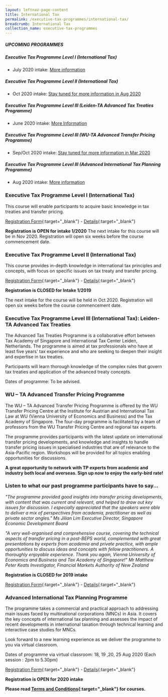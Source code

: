 ```yaml
---
layout: leftnav-page-content
title: International Tax
permalink: /executive-tax-programmes/international-tax/
breadcrumb: International Tax
collection_name: executive-tax-programmes
---
```


##### **UPCOMING PROGRAMMES**
##### **Executive Tax Programme Level I (International Tax)**
* July 2020 intake: [More information](/executive-tax-programmes/international-tax/#etp1IT-ta-id)

##### **Executive Tax Programme Level II (International Tax)**
* Oct 2020 intake: [Stay tuned for more information in Aug 2020](/executive-tax-programmes/international-tax/#etp2IT-ta-id)

##### **Executive Tax Programme Level III (Leiden-TA Advanced Tax Treaties Programme)**
* June 2020 intake: [More Information](/executive-tax-programmes/international-tax/#leiden-ta-id)

##### **Executive Tax Programme Level III (WU-TA Advanced Transfer Pricing Programme)**
* Sep/Oct 2020 intake: [Stay tuned for more information in Mar 2020](/executive-tax-programmes/international-tax/#wu-ta-id)

##### **Executive Tax Programme Level III (Advanced International Tax Planning Programme)**
* Aug 2020 intake: [More information](/executive-tax-programmes/international-tax/#itp-id)


<a id="etp1IT-ta-id"></a>
### **Executive Tax Programme Level I (International Tax)**

This course will enable participants to acquire basic knowledge in tax treaties and transfer pricing.

[Registration Form](https://docs.google.com/forms/d/1jPci3DZbIt5I5lB3cv1Q-euqIkfYF7zzeI_1IhoHSoE/edit){:target="_blank"} - [Details](/files/executive-tax-programmes/income-tax/BrochureITPL112020.pdf){:target="_blank"}

**Registration is OPEN for intake 1/2020**
The next intake for this course will be in Nov 2020. Registration will open six weeks before the course commencement date.

<a id="etp2IT-ta-id"></a>
### **Executive Tax Programme Level II (International Tax)**

This course provides in-depth knowledge in international tax principles and concepts, with focus on specific issues on tax treaty and transfer pricing.

[Registration Form](https://docs.google.com/forms/d/1tFa47UJcgLaTUMJdUkosDl_iji5Nf-RliBpld8GEpEQ/edit){:target="_blank"} - [Details](/files/executive-tax-programmes/income-tax/ITPL22019.pdf){:target="_blank"}

**Registration is CLOSED for Intake 1/2019**

The next intake for the course will be held in Oct 2020. Registration will open six weeks before the course commencement date.

<a id="leiden-ta-id"></a>
### **Executive Tax Programme Level III (International Tax): Leiden-TA Advanced Tax Treaties**

The Advanced Tax Treaties Programme is a collaborative effort between Tax Academy of Singapore and International Tax Center Leiden, Netherlands. The programme is aimed at tax professionals who have at least five years' tax experience and who are seeking to deepen their insight and expertise in tax treaties.

Participants will learn thorough knowledge of the complex rules that govern tax treaties and application of the advanced treaty concepts.

Dates of programme: To be advised.





<a id="wu-ta-id"></a>
### **WU – TA Advanced Transfer Pricing Programme**

The WU – TA Advanced Transfer Pricing Programme is offered by the WU Transfer Pricing Centre at the Institute for Austrian and International Tax Law at WU (Vienna University of Economics and Business) and the Tax Academy of Singapore. The four-day programme is facilitated by a team of professors from the WU Transfer Pricing Centre and regional tax experts.

The programme provides participants with the latest update on international transfer pricing developments, and knowledge and insights to handle transfer pricing issues in specialised industries that are of relevance to the Asia-Pacific region. Workshops will be provided for all topics enabling opportunities for discussions.

**A great opportunity to network with TP experts from academic and industry both local and overseas. Sign up now to enjoy the early-bird rate!** 

### **Listen to what our past programme participants have to say...**

*"The programme provided good insights into transfer pricing developments, with content that was current and relevant, and helped to draw out key issues for discussion. I especially appreciated that the speakers were able to deliver a mix of perspectives from academia, practitioner as well as private sector angles."*
*Ms Jilian Lim*
*Executive Director, Singapore Economic Development Board*

*"A very well-organised and comprehensive course, covering the technical aspects of transfer pricing in a post-BEPS world, complemented with great presentations by experts from academia and private practice, with ample opportunities to discuss ideas and concepts with fellow practitioners. A thoroughly enjoyable experience. Thank you again, Vienna University of Economics and Business and Tax Academy of Singapore!"*
*Mr Matthew Peter Keats*
*Investigator, Financial Markets Authority of New Zealand*

**Registration is CLOSED for 2019 intake**

[Registration Form](https://docs.google.com/forms/d/e/1FAIpQLSd3xXcKQ3CSqb7TFWkKVXlgN75d0XawogOyBPQk_KbggoVbRw/viewform){:target="_blank"} - [Details](/files/executive-tax-programmes/WU%20Prog.pdf){:target="_blank"}

<a id="itp-id"></a>
### **Advanced International Tax Planning Programme**

The programme takes a commercial and practical approach to addressing main issues faced by multinational corporations (MNCs) in Asia. It covers the key concepts of international tax planning and assesses the impact of recent developments in international taxation through technical learning and interactive case studies for MNCs.  

Look forward to a new learning experience as we deliver the programme to you via virtual classroom. 

Dates of programme via virtual classroom: 18, 19 ,20, 25 Aug 2020 (Each session : 2pm to 5.30pm)

[Registration Form](https://docs.google.com/forms/d/1sQFeh0eY6vEfN0qr_EZBxbPp7fJ_102guV29UgSJP8E/edit){:target="_blank"} - [Details](/files/executive-tax-programmes/income-tax/brochureAdvITP2020.pdf){:target="_blank"}

**Registration is OPEN for 2020 intake**

**Please read [Terms and Conditions](/executive-tax-programmes/Terms-and-Conditions/){:target="_blank"} for courses.**

